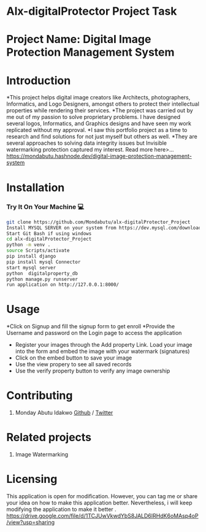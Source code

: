# Alx-digitalProtector Project Task

# Project Name: Digital Image Protection Management System

# Introduction
*This project helps digital image creators like Architects, photographers, Informatics, and Logo Designers, amongst others to protect their intellectual properties while rendering their services.
*The project was carried out by me out of my passion to solve proprietary problems. I have designed several logos, Informatics, and Graphics designs and have seen my work replicated without my approval.
*I saw this portfolio project as a time to research and find solutions for not just myself but others as well.
*They are several approaches to solving data integrity issues but Invisible watermarking protection captured my interest.
Read more here>...  https://mondabutu.hashnode.dev/digital-image-protection-management-system


# Installation
### Try It On Your Machine :computer:

```bash
git clone https://github.com/Mondabutu/alx-digitalProtector_Project
Install MYSQL SERVER on your system from https://dev.mysql.com/downloads/mysql/
Start Git Bash if using windows
cd alx-digitalProtector_Project
python -m venv .
source Scripts/activate
pip install django
pip install mysql Connector
start mysql server
python  digitalproperty_db
python manage.py runserver
run application on http://127.0.0.1:8000/
```

# Usage
*Click on Signup and fill the signup form to get enroll
*Provide the Username and password on the Login page to access the application
* Register your images through the Add property Link. Load your image into the form and embed the image with your watermark (signatures)
* Click on the embed button to save your image
* Use the view propery to see all saved records
* Use the verify property button to verify any image ownership

# Contributing
1. Monday Abutu Idakwo [Github](https://github.com/mondabutu) / [Twitter](https://mondabutu.com/twitter)

# Related projects
1. Image Watermarking

# Licensing
This application is open for modification. However, you can tag me or share your idea on how to make this application better. Nevertheless, i will keep modifying the application to make it better .
https://drive.google.com/file/d/1TCJUwVkwdYbS8JALD6IRHdK6oMAsp4oP/view?usp=sharing